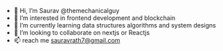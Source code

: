 - 👋 Hi, I’m Saurav @themechanicalguy
- 👀 I’m interested in frontend development and blockchain
- 🌱 I’m currently learning data structures algorithms and system designs
- 💞️ I’m looking to collaborate on nextjs or Reactjs
- 📫 reach me sauravrath7@gmail.com

<!---
themechanicalguy/themechanicalguy is a ✨ special ✨ repository because its `README.md` (this file) appears on your GitHub profile.
You can click the Preview link to take a look at your changes.
--->
